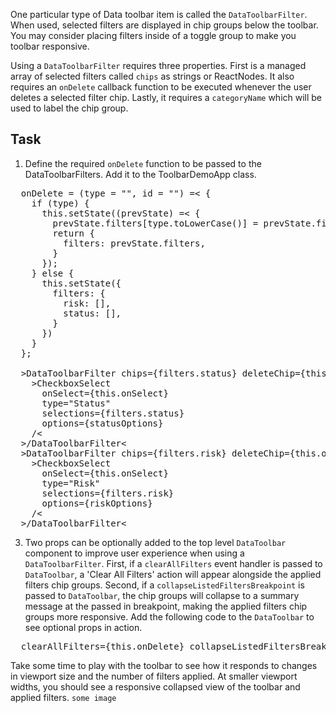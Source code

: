 One particular type of Data toolbar item is called the `DataToolbarFilter`. When used, selected filters are displayed in chip groups below the toolbar. You may consider placing filters inside of a toggle group to make you toolbar responsive.

Using a `DataToolbarFilter` requires three properties. First is a managed array of selected filters called `chips` as strings or ReactNodes. It also requires an `onDelete` callback function to be executed whenever the user deletes a selected filter chip. Lastly, it requires a `categoryName` which will be used to label the chip group.

## Task
1) Define the required `onDelete` function to be passed to the DataToolbarFilters. Add it to the ToolbarDemoApp class.

<pre class="file" data-target="clipboard">
  onDelete = (type = &quot;&quot;, id = &quot;&quot;) =&lt; {
    if (type) {
      this.setState((prevState) =&lt; {
        prevState.filters[type.toLowerCase()] = prevState.filters[type.toLowerCase()].filter(s =&lt; s !== id);
        return {
          filters: prevState.filters,
        }
      });
    } else {
      this.setState({
        filters: {
          risk: [],
          status: [],
        }
      })
    }
  };
</pre&lt;

2) Replace each of the two `DataToolbarItems` inside the filter-group `DataToolbarGroup` with a `DataToolbarFilter`. Pass the appropriate state managed filters array as the `chips` property, an appropriate label as the `categoryName` property, and the onDelete function as the `deleteChip` property. 

<pre class="file" data-target="clipboard">
  &gt;DataToolbarFilter chips={filters.status} deleteChip={this.onDelete} categoryName=&quot;Status&quot;&lt;
    &gt;CheckboxSelect
      onSelect={this.onSelect}
      type=&quot;Status&quot;
      selections={filters.status}
      options={statusOptions}
    /&lt;
  &gt;/DataToolbarFilter&lt;
  &gt;DataToolbarFilter chips={filters.risk} deleteChip={this.onDelete} categoryName=&quot;Risk&quot;&lt;
    &gt;CheckboxSelect
      onSelect={this.onSelect}
      type=&quot;Risk&quot;
      selections={filters.risk}
      options={riskOptions}
    /&lt;
  &gt;/DataToolbarFilter&lt;
</pre>

3) Two props can be optionally added to the top level `DataToolbar` component to improve user experience when using a `DataToolbarFilter`.
First, if a `clearAllFilters` event handler is passed to `DataToolbar`, a 'Clear All Filters' action will appear alongside the applied filters chip groups.
Second, if a `collapseListedFiltersBreakpoint` is passed to `DataToolbar`, the chip groups will collapse to a summary message at the passed in breakpoint, making the applied filters chip groups more responsive.
Add the following code to the `DataToolbar` to see optional props in action.

<pre class="file" data-target="clipboard">
  clearAllFilters={this.onDelete} collapseListedFiltersBreakpoint=&quot;xl&quot;
</pre>

Take some time to play with the toolbar to see how it responds to changes in viewport size and the number of filters applied.
At smaller viewport widths, you should see a responsive collapsed view of the toolbar and applied filters.
`some image`